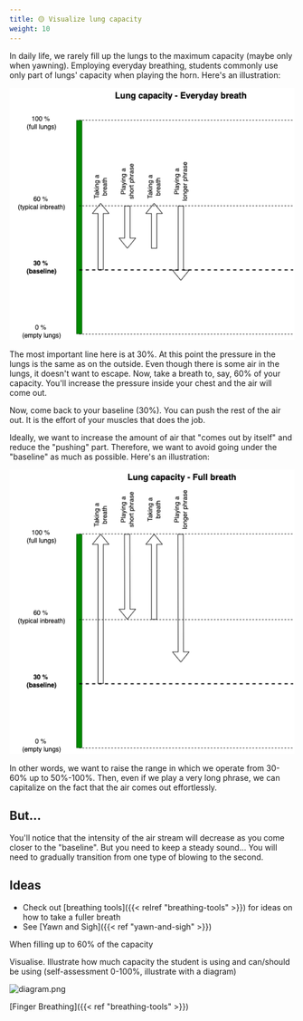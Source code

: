 ```yaml
---
title: 🟡 Visualize lung capacity
weight: 10
---
```


In daily life, we rarely fill up the lungs to the maximum capacity (maybe only when yawning). Employing everyday breathing, students commonly use only part of lungs' capacity when playing the horn. Here's an illustration:

![Diagram of everyday breath](./diagram-1.png)

The most important line here is at 30%. At this point the pressure in the lungs is the same as on the outside. Even though there is some air in the lungs, it doesn't want to escape. Now, take a breath to, say, 60% of your capacity. You'll increase the pressure inside your chest and the air will come out.

Now, come back to your baseline (30%). You can push the rest of the air out. It is the effort of your muscles that does the job.

Ideally, we want to increase the amount of air that "comes out by itself" and reduce the "pushing" part. Therefore, we want to avoid going under the "baseline" as much as possible. Here's an illustration:

![Diagram of full breath](./diagram-2.png)

In other words, we want to raise the range in which we operate from 30-60% up to 50%-100%. Then, even if we play a very long phrase, we can capitalize on the fact that the air comes out effortlessly.

## But...

You'll notice that the intensity of the air stream will decrease as you come closer to the "baseline". But you need to keep a steady sound... You will need to gradually transition from one type of blowing to the second.

## Ideas

- Check out [breathing tools]({{< relref "breathing-tools" >}}) for ideas on how to take a fuller breath
- See [Yawn and Sigh]({{< ref "yawn-and-sigh" >}})



When filling up to 60% of the capacity


Visualise. Illustrate how much capacity the student is using and can/should be using (self-assessment 0-100%, illustrate with a diagram)

![diagram.png](./diagram.png)


[Finger Breathing]({{< ref "breathing-tools" >}})
